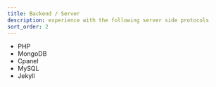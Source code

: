 ```yaml
---
title: Backend / Server
description: experience with the following server side protocols
sort_order: 2
---
```


* PHP
* MongoDB
* Cpanel
* MySQL
* Jekyll

